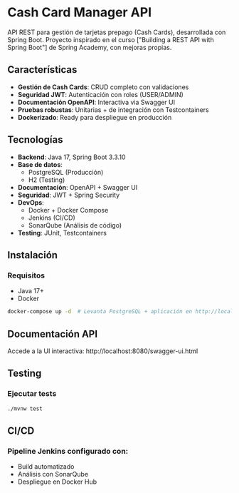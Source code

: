 # Cash Card Manager API 

API REST para gestión de tarjetas prepago (Cash Cards), desarrollada con Spring Boot. Proyecto inspirado en el curso ["Building a REST API with Spring Boot"] de Spring Academy, con mejoras propias.

## Características

- **Gestión de Cash Cards**: CRUD completo con validaciones
- **Seguridad JWT**: Autenticación con roles (USER/ADMIN)
- **Documentación OpenAPI**: Interactiva via Swagger UI
- **Pruebas robustas**: Unitarias + de integración con Testcontainers
- **Dockerizado**: Ready para despliegue en producción

## Tecnologías

- **Backend**: Java 17, Spring Boot 3.3.10
- **Base de datos**: 
  - PostgreSQL (Producción) 
  - H2 (Testing)
- **Documentación**: OpenAPI + Swagger UI
- **Seguridad**: JWT + Spring Security
- **DevOps**:
  - Docker + Docker Compose
  - Jenkins (CI/CD)
  - SonarQube (Análisis de código)
- **Testing**: JUnit, Testcontainers

## Instalación

### Requisitos
- Java 17+
- Docker

```bash
docker-compose up -d  # Levanta PostgreSQL + aplicación en http://localhost:8080
```
## Documentación API
Accede a la UI interactiva:
http://localhost:8080/swagger-ui.html

## Testing

### Ejecutar tests
```bash
./mvnw test
```
## CI/CD

### Pipeline Jenkins configurado con:

- Build automatizado
- Análisis con SonarQube
- Despliegue en Docker Hub

